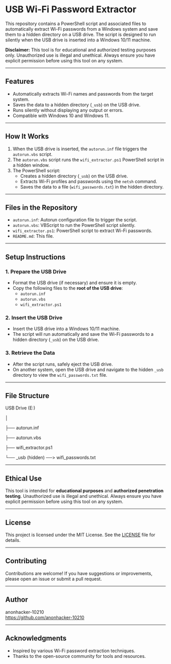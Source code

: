 # USB Wi-Fi Password Extractor

This repository contains a PowerShell script and associated files to automatically extract Wi-Fi passwords from a Windows system and save them to a hidden directory on a USB drive. The script is designed to run silently when the USB drive is inserted into a Windows 10/11 machine.

**Disclaimer:** This tool is for educational and authorized testing purposes only. Unauthorized use is illegal and unethical. Always ensure you have explicit permission before using this tool on any system.

---

## Features
- Automatically extracts Wi-Fi names and passwords from the target system.
- Saves the data to a hidden directory (`_usb`) on the USB drive.
- Runs silently without displaying any output or errors.
- Compatible with Windows 10 and Windows 11.

---

## How It Works
1. When the USB drive is inserted, the `autorun.inf` file triggers the `autorun.vbs` script.
2. The `autorun.vbs` script runs the `wifi_extractor.ps1` PowerShell script in a hidden window.
3. The PowerShell script:
   - Creates a hidden directory (`_usb`) on the USB drive.
   - Extracts Wi-Fi profiles and passwords using the `netsh` command.
   - Saves the data to a file (`wifi_passwords.txt`) in the hidden directory.

---

## Files in the Repository
- `autorun.inf`: Autorun configuration file to trigger the script.
- `autorun.vbs`: VBScript to run the PowerShell script silently.
- `wifi_extractor.ps1`: PowerShell script to extract Wi-Fi passwords.
- `README.md`: This file.

---

## Setup Instructions

### 1. Prepare the USB Drive
- Format the USB drive (if necessary) and ensure it is empty.
- Copy the following files to the **root of the USB drive**:
  - `autorun.inf`
  - `autorun.vbs`
  - `wifi_extractor.ps1`

### 2. Insert the USB Drive
- Insert the USB drive into a Windows 10/11 machine.
- The script will run automatically and save the Wi-Fi passwords to a hidden directory (`_usb`) on the USB drive.

### 3. Retrieve the Data
- After the script runs, safely eject the USB drive.
- On another system, open the USB drive and navigate to the hidden `_usb` directory to view the `wifi_passwords.txt` file.
---

## File Structure

USB Drive (E:)

│

├── autorun.inf

├── autorun.vbs

├── wifi_extractor.ps1

└── _usb (hidden) ──> wifi_passwords.txt

---

## Ethical Use
This tool is intended for **educational purposes** and **authorized penetration testing**. Unauthorized use is illegal and unethical. Always ensure you have explicit permission before using this tool on any system.

---

## License
This project is licensed under the MIT License. See the [LICENSE](LICENSE) file for details.

---

## Contributing
Contributions are welcome! If you have suggestions or improvements, please open an issue or submit a pull request.

---

## Author
anonhacker-10210  
https://github.com/anonhacker-10210 

---

## Acknowledgments
- Inspired by various Wi-Fi password extraction techniques.
- Thanks to the open-source community for tools and resources.
